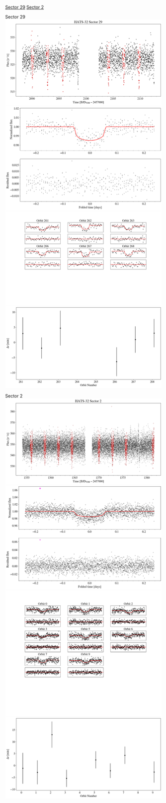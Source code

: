 [Sector 29](#sector29)
[Sector 2](#sector2)

<a name = "sector29"></a>
Sector 29
![alt text](/tt/HATS-32_Sector_29/HATS-32_Sector_29_a_TimeSeries.png)
![alt text](/tt/HATS-32_Sector_29/HATS-32_Sector_29_b_FoldedLightCurve.png)
![alt text](/tt/HATS-32_Sector_29/HATS-32_Sector_29_b_IndividualTransitsWithFit.png)
![alt text](/tt/HATS-32_Sector_29/HATS-32_Sector_29_c_TimingResiduals.png)

<a name = "sector2"></a>
Sector 2
![alt text](/tt/HATS-32_Sector_2/HATS-32_Sector_2_a_TimeSeries.png)
![alt text](/tt/HATS-32_Sector_2/HATS-32_Sector_2_b_FoldedLightCurve.png)
![alt text](/tt/HATS-32_Sector_2/HATS-32_Sector_2_b_IndividualTransitsWithFit.png)
![alt text](/tt/HATS-32_Sector_2/HATS-32_Sector_2_c_TimingResiduals.png)

